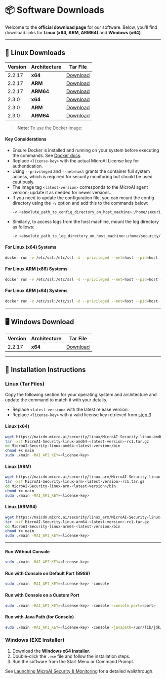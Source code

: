 # 📦 Software Downloads

Welcome to the **official download page** for our software. Below, you'll find download links for **Linux (x64, ARM, ARM64)** and **Windows (x64)**.

---

## 🐧 Linux Downloads
| Version | Architecture | Tar File |
|------|-------------|---------|
| 2.2.17 | **x64**   | [Download](https://maicdn.micro.ai/security/linux/MicroAI-Security-linux-amd64-2.2.17-rc1.tar.gz) |
| 2.2.17 | **ARM**     | [Download](https://maicdn.micro.ai/security/linux_arm/MicroAI-Security-linux-arm-2.2.17-rc1.tar.gz) |
| 2.2.17 | **ARM64**   | [Download](https://maicdn.micro.ai/security/linux_arm/MicroAI-Security-linux-arm64-2.2.17-rc1.tar.gz) |
| 2.3.0 | **x64**   | [Download](https://maicdn.micro.ai/security/linux/MicroAI-Security-linux-amd64-2.3.0.tar.gz) |
| 2.3.0 | **ARM**     | [Download](https://maicdn.micro.ai/security/linux_arm/MicroAI-Security-linux-arm-2.3.0.tar.gz) |
| 2.3.0 | **ARM64**   | [Download](https://maicdn.micro.ai/security/linux_arm/MicroAI-Security-linux-arm64-2.3.0.tar.gz) |

> **Note:** To use the Docker image:
#### Key Considerations
- Ensure Docker is installed and running on your system before executing the commands. See [Docker docs](https://docs.docker.com/engine/install/).
- Replace `<license-key>` with the actual MicroAI License key for authentication.
- Using `--privileged` and `--net=host` grants the container full system access, which is required for security monitoring but should be used cautiously.
- The image tag `<latest-version>` corresponds to the MicroAI agent version; update it as needed for newer versions.
- If you need to update the configuration file, you can mount the config directory using the `-v` option and add this to the commands below:  
  ```bash
  -v <absolute_path_to_config_directory_on_host_machine>:/home/security/config
  ```
- Similarly, to access logs from the host machine, mount the log directory as follows:  
  ```bash
  -v <absolute_path_to_log_directory_on_host_machine>:/home/security/data/logs
  ```

#### For Linux (x64) Systems

```bash
docker run -v /etc/ssl:/etc/ssl -d --privileged --net=host --pid=host --ipc=host --name microai_security_<latest-version> -e MAI_API_KEY=<license-key> -ti plasmacomputing/microai_security:linux-amd64-<latest-version>-rc1
```

#### For Linux ARM (x86) Systems

```bash
docker run -v /etc/ssl:/etc/ssl -d --privileged --net=host --pid=host --ipc=host --name microai_security_<latest-version> -e MAI_API_KEY=<license-key> -ti plasmacomputing/microai_security:linux-arm-<latest-version>-rc1
```

#### For Linux ARM (x64) Systems

```bash
docker run -v /etc/ssl:/etc/ssl -d --privileged --net=host --pid=host --ipc=host --name microai_security_<latest-version> -e MAI_API_KEY=<license-key> -ti plasmacomputing/microai_security:linux-arm64-<latest-version>-rc1
```

---

## 🖥️ Windows Download
| Version | Architecture | Tar File |
|------|-------------|---------|
| 2.2.17 | **x64**   | [Download](https://maicdn.micro.ai/security/windows/MicroAI-Security-windows-amd64-2.2.17-rc1.exe) |

---

## 📖 Installation Instructions

### **Linux (Tar Files)**
Copy the following section for your operating system and architecture and update the command to match it with your details.

- Replace `<latest-version>` with the latest release version.
- Replace `<license-key>` with a valid license key retrieved from [step 3](../README.md#step-3-activate-your-license)

#### **Linux (x64)**

```bash
wget https://maicdn.micro.ai/security/linux/MicroAI-Security-linux-amd64-<latest-version>-rc1.tar.gz
tar -xzf MicroAI-Security-linux-amd64-<latest-version>-rc1.tar.gz
cd MicroAI-Security-linux-amd64-<latest-version>/bin
chmod +x main
sudo ./main -MAI_API_KEY=<license-key>
```

#### **Linux (ARM)**

```bash
wget https://maicdn.micro.ai/security/linux_arm/MicroAI-Security-linux-arm-<latest-version>-rc1.tar.gz
tar -xzf MicroAI-Security-linux-arm-<latest-version>-rc1.tar.gz
cd MicroAI-Security-linux-arm-<latest-version>/bin
chmod +x main
sudo ./main -MAI_API_KEY=<license-key>
```

#### **Linux (ARM64)**

```bash
wget https://maicdn.micro.ai/security/linux_arm/MicroAI-Security-linux-arm64-<latest-version>-rc1.tar.gz
tar -xzf MicroAI-Security-linux-arm64-<latest-version>-rc1.tar.gz
cd MicroAI-Security-linux-arm64-<latest-version>/bin
chmod +x main
sudo ./main -MAI_API_KEY=<license-key>
```
---
#### **Run Without Console**

```bash
sudo ./main -MAI_API_KEY=<license-key>
```

#### **Run with Console on Default Port (8989)**

```bash
sudo ./main -MAI_API_KEY=<license-key> -console
```

#### **Run with Console on a Custom Port**

```bash
sudo ./main -MAI_API_KEY=<license-key> -console -console.port=<port>
```

#### **Run with Java Path (for Console)**

```bash
sudo ./main -MAI_API_KEY=<license-key> -console -javapath=/usr/lib/jdk/jdk-17.0.9/bin/java
```

### **Windows (EXE Installer)**
1. Download the **Windows x64 installer**.
2. Double-click the `.exe` file and follow the installation steps.
3. Run the software from the Start Menu or Command Prompt.


See [Launching MicroAI Security & Monitoring](./Launch-Instructions.md) for a detailed walkthrough.